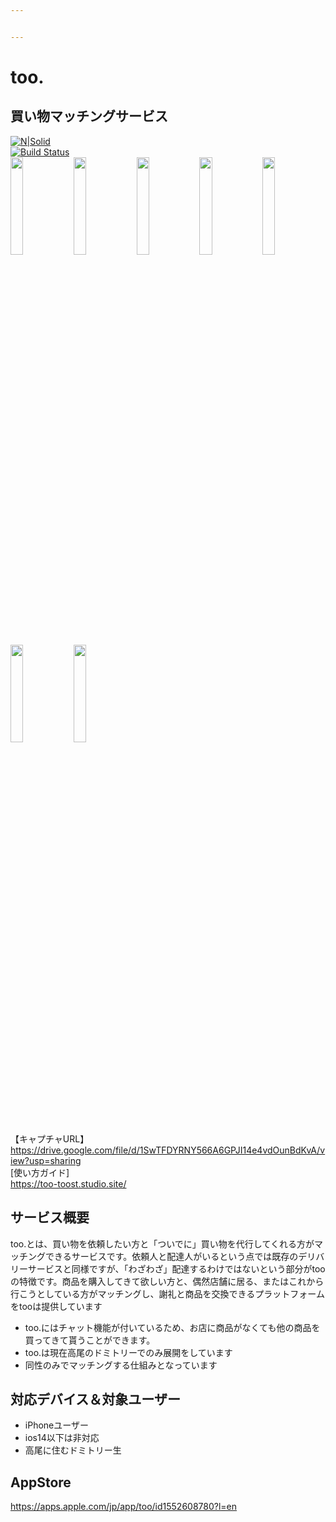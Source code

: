 ```yaml
---


---
```


<h1 id="too.">too.</h1>
<h2 id="買い物マッチングサービス">買い物マッチングサービス</h2>
<p><a href="https://nodesource.com/products/nsolid"><img src="https://cldup.com/dTxpPi9lDf.thumb.png" alt="N|Solid"></a><br>
<a href="https://travis-ci.org/joemccann/dillinger"><img src="https://travis-ci.org/joemccann/dillinger.svg?branch=master" alt="Build Status"></a><br>
<img src="https://lh3.googleusercontent.com/GC0lmJefmHTo6QLTi7-SiHSvuwJICptcKN4pvwBxrn093Z31egOfxyyCZoVjcOMR30JSzSKgO1SNwtyxBj_dwASarFdpc8cBFrsMPmEdl2ZQpLzTvbjZcSHsyeMd2Bv_BRdrpSSvEh65vvXSjU8AIy3Erymp49gSJFFRgqJ8b9bGRpxad_OsoLZjQttAe43MhE2T-NI0-XZ3mamvOSD4WiK_ELDAb6SwheMVdukziRyFYGPP7lS_Rs8ycjCttrzpnTVP00K6mX6GD2hpt4pBvU-66XyRVqnfig327ny-23wOtkXlOk7MtbS_d86dNsg8qhNABo5ediAcLTJLZccBk9ixbC97lrNat0xz02r2GWSrlgswhknxIm6xeWdIUJq0gBSgIoroojapefxpIT5VyQlO59_6dmnykxgLACA9RGXRdLh4MvkqEqrEHIPNoyIs8mLcb0YHC1AycIlpa-oMwNrLs-yCYp_TBFGa-UnXnt6zKQZV5UTwyL8LOZamgW1NKPdXgh3KNNe5_MLt2R4PYS2-1SCqX_7vcY8qt9qz55kuXeHgzx737-pPqdu61XGP_gPMdHgF4LZnwnpE50iJMH_hz9WvJUvLnB1fiKf2lCqtTlWZiPTIQlpJ6pTVwa2FFGjFlzg3lJsC9dTt9OEmrMhepPs6MB7UYGTEDqRoPVt5FantY-a1lSBtQ2i6VJJqZJ-yMdXePiYv8cjcboDeqg=w472-h1000-no?authuser=0" width="20%"><img src="https://lh3.googleusercontent.com/4ml_9N51GV9fTGbaY6EKzY4tjt-3HU8tSmkj5LGJ33NAewIHsPGo0y1OYQsgo4R25_0w4KpGjEsIVf7xx3kxSOJouimuvmi5TpyVGnB930Te6PoNeXcIdYiePD0WMHJawwKkPHicu3j8oOFG3eH07-NUlrlZ5Y-tAraY0PAyALDpykIQxDXSMye0_Cp6jZOr34n6aG1TcCAoZ09AAOCAJiJ_NIuWNKaEK3Slad-xB1E1BAJwrgCtgtB5on9R49DtWV-mWVqVMnNktVuBfmgVb_-J5Vldf-macZNfUB_dWKB0ZEyJNX3-25bQ9V0Cb0P34Fh0wt1hD5EO7un-7Zbmc2QC_CMnKhIHhlhAd53LonUiiesPAqgf9ox7xU98ruqHxBGeO7dnDJ9UmK1AYZeW4FuvGAT_mza0m9Se_D8o-oYt8MvKWPfPt4wkc_CBjMWb3fxU3RMhf9hyErO_Ge4OeHcnd_MRln686Pu6p2rDqti5IUmC4IJ0Zsg_Oal2v4xWlVIGLQBvPVYwkeJs0dY_hcZ2mUifn71z-MlO6Sc9ivQgQdIMA82Fn6uubVEyEDM76cQvaK5WWgCIN14m-NzRqE7EezzM94thOP1SnkM6C-RTF6efYvFaiDJCZh64lkLC128V3fnMJSeRik-SWlQR4_j6cBvJlytA3sMcGbLqdcWI7p6COGH415ftpxcu9j5zSDEJLLK7ENHUhfW-d_1wKw=w638-h1360-no?authuser=0" width="20%"><img src="https://lh3.googleusercontent.com/aMuKVYjZxLEmBx5dNOS8K26uvfm0vByPr7Px4Lbl_L_3FqTFqhbLOFfsTfp_1llNx5euojgaUC23dloSPsLxtpquU_iLt9jFeOFXChqaTJlgKA7ccV_IqR0QqJV-xLTJ5eQFMjXD_CfVRuhfg8aepebOXMHZORCINo5KDkOg-1-CCZdQmeIGZ6zVcCgoC1mezZfbIlTtNOmDYLPZe8PqrhYZ0KNSMwYgjtBAzWorT96JbGmew80Z7m_ooV0b_mCKckG-FyffTuu4AXO5LNApCXKoRHQW0-j38WDnXo0iaqKbPDiJGDZCNxlN3GooC2c3vQZbwttUYhGtx8J0QzNteZht17UQ8iD1Vj8bFB-Hxscjhwp5NTEp6NYjL-eaZCA3IsCP7VgAmrRKTnySPunufFq_tphOx1n65xb1E9u-zJ72u6oCFMAFg6eEjEUYk2a0-sigakJMyhbqDuo1vJWJ-wDl6NqOG5_scnkxu1yZOT5WNiLxymwZQUt_2GvQPVvLFbF-73sOc2KVq7iv29z3CpvX91FtAJ-kqmWBRWDVGJgQixawZ1ok_If1V3ZrH5K_n7pSkZlrmhhQVz6Owh0__6hDpcaeprM3j7GURqFZZlaTw73QHdWF9bPKQNeMz1YITkUQ3QmtbOY4vbQ1VMfmcIQl4hgIu0ICL9SoOYjlhYLHSRdo_g6FCAdhO258JxxWnPoUxpPr6WPZxSYvXk1sqQ=w638-h1356-no?authuser=0" width="20%"><img src="https://lh3.googleusercontent.com/TnVDw4vrjb9GuLuaQOPJv0iv-P5vItCGDgRO3HGcVWm2G8_z6I_EV5iEpzKxW5tYnQFOfVU7JoxelTOADaUnVkcB6w6XGnzDWW7dDO1tuz0416i8Pd8lizDG-0vJKVRP2_xY5vzyUINrYrKUNzVMBvyOq85eNkgEbPS5aux4E4Wmh_05bQzo7f2qFBDETjAUgjUBNOPfWjO2DItQG7iiZxoo3oHrhFsA68GL6qOPIBsP1H1rpVXxbuE1mivZ7dMChXhaX6d_gxcULCRqJkNwk8NlXK11LNX-FRd8nV2UH8KMQk9KLQE7HiGIDQ8br_iobbevaMyl5KoeVlnQbDdpquYwpMv4m4jxSAG_PM2bx_thK-zI2uQD_QJNr03f6hDYEz9BPImRCsZ8Aq9zcGswOQWuzqnReKd1QlHQc6JwgZFil0eCVsUkXB5m5mhj2sWXhE0BqulDN4qHNpnA1AzSIhQ7BcQLWSgWPc0Koap84t11lh5hheHI2cih26LG5kfqZXTeEgduKvNUE6qK6Q_USfWZI0eWMpbGnRrx2MtPbNUDZxuLf07izqSXEbgWjFMCX5LCGEUROgwioo31HDF2az3VfCMmdtl27tHYux-vRmM0h8E-HFdW_ojt3wr5NYFTTeH_cgGFQLzPWFnnXxpGn2yMiDgGxCbwV3F3w1iCeVJMIozSzg5dlGSSC7uXCCrf_IwpkcTmf2A80QQikcUzDw=w652-h1356-no?authuser=0" width="20%"><img src="https://lh3.googleusercontent.com/miKxWUyQCo5utTpn_gAbAdNbhcxYQwE77bBJYVm47Po8n5ZpNX8hwhtRfI1Sd-U4OuGacsYMgaJg8kLhLrrcfFVsy6b_WZHPlFYURubiE2EuRS7KkRY_OFstjSIRsz9ka9Dj2mphl7Xd_Wf-gOaIaBUQDVTItB9DW65ZXxFRcc9ATW6GE3GMo-IyJxEuAWhTCs-2BdeonP2oC8jPRjh9yy1i2G1yFNScEbmVrfyibIEZzx7FXzRhjE5c-YTpWjFZA1i_5-Au33v15RTIO0c2dvZyeV1Askn2ALzd5ADGEd0KMFD53LSYn-deJsLpudSlQ337iFnDL24EBwypKFxLGrSxQ8uUDyRep4TFCxT4HR5j8M9GANB836zc_oF5EmDYaHXwOWAcnGUijwpxZtXOofu2GkVDQ8i4j6l9Wio6SIMyc0OnhzjmDKktJRyxPHEHiMyb3J7LqmX4pWT7oRuewM3l4zadPOxUexmJ99_grT9iQGfn8FnZJDMrqdVHq6AYtGOgZ8Np8sOw54wQ2F7yWg_NjZCZd8cDwSPIrWlCb5PbczjdrpAqk12vmt92UDAr7RssZiZq8U25vQYITm4ZprmdBfcaJSPyTvPY8ji6w2PIcKg4COXl104wAMFtKHxpghSbcKgEDHR1i-l7yqUzCpAXRRXDWnE6sENQDjBCRbhr2pNfCCjXo6V580DxZwREpkVvvngVxzxaGfEUWGjPpw=w644-h1360-no?authuser=0" width="20%"><img src="https://lh3.googleusercontent.com/D99r0KoTCBFH-8N-UCCXa75UDND_PoJjIeD6tS5WpzW2kNESzcCvYiKPIiJJ9hK6IoSXY7ibDVbGzJGDgsg89hDdmudUhk7FOU1PDII9kxRWSFJGPV0rXRn_v-qFUOHsNhwaRt4FFzjxXPrU5jE6qoDC45mwtvddGariJImLu5YKVDRfL8FeDLTXfbTpm-XRynSqpn_nXJrA1CyCIMtBRueuQpO02n81h4naYxApl9OXJiwZUuUyl1k4KCDsPZ5hP9B7vbrnOGp0HRex7HLIVZuE4Nkkx96_xQZCedS1oX8XL9hx61bT41OgH_E2uHPOsS54fXZyyRFItBR2CqYOGRMdI6Hbdz8V7VMg6D_7Bcm09SrkjiRpMZk4BAK4cnlOWBRZ75k6yJep_DC5eWOgaLiLohIs2s3Pa-gOpaXgWYnlV5-1JjgQpHo-dLtCotWAi6wYLKIOL63F60NEqQwG8B0sQKnfevhsRGHldLMif1QfPTEceUo0CiSXGG9rYqKtLxkt8T3idd_Wv7Fe-JbiJEoA3Bne6lZCMHF48KqNbgefkTsGrzpmpW25p4H1L7sJNjQK6k_y09DAGu6RtbKpS6S4JJBVTPEN-fgF7bqm_NsTVUofVz-HOAA1hVHICK8CFGXwloD1htbMVdZpS5I4mA7Xj2THJUh3l3equhZ49SG-ibMB3VEfogfvM1SAO8pIeH60q_dc72yT4ha9VDBh_A=w648-h1360-no?authuser=0" width="20%"><img src="https://lh3.googleusercontent.com/y1nex9-V-OjON_taTc4NIW7fUZt58vgc5W2J3YWEK90pDw7u9Pbub4sLKuVhz5lKbuJyw8p9y57sDYtHq9sHa-RYP9C_JwUW3acXGjbVHE-CmuTxPkfByhFSwT87eqWtDUWc6GNBWVW04awbaKLHuWifmLtkXixcbPNs09BGOqyyDilalF4-ZB1YXXgXLnAgK99T2ub9ELR4UIvr5ys1vxbamdlLiSC644IInamjRgRWTddplGCaeab4mLVIbKpSIST89vACNb4ZvrvNZ8xX2Cm981iJf4FbEl7hDezmG2W_WRQbNnj2FXgH-3N4VKEa_fPNlamSwR4bFXeu0gskw2WOYFyk4ZR8hhLxcP-ihgLFYiU7eX0I7ZAOmrkhqgAOJbzAtNUBmvcYOeI0D60Jft-ghFtQB76INqZ5FuTefsTAvduxSglATk9F9g4614psmxMxfGob6KX-P-VMMP74YZr_-ssCW3Ax7JHPMf35gLBgZHIiC5ka4hnZiONUy4SO4J_729f_P4okwDBeqq0DLxbBFP50PVtH2ohLrzWWgq2b1x_6SVFzV21hxRHke_gsW1eSx8w2bVCU73JQ7JOGJuhmK87o2Cc49IY6gCRm7-xqY8T5WJSvrGK8HsxBO1Pwof26-2eBke90sqW9kjQmweMD721d5ih_NWcciFqXg2PMyBBmtTF1FfCeqy-tAqQUxpBs4JFWXywhk_A2Gzho6g=w1580-h1578-no?authuser=0" width="20%"><br>
【キャプチャURL】<a href="https://drive.google.com/file/d/1SwTFDYRNY566A6GPJI14e4vdOunBdKvA/view?usp=sharing">https://drive.google.com/file/d/1SwTFDYRNY566A6GPJI14e4vdOunBdKvA/view?usp=sharing</a><br>
[使い方ガイド]<br>
<a href="https://too-toost.studio.site/">https://too-toost.studio.site/</a></p>
<h2 id="サービス概要">サービス概要</h2>
<p>too.とは、買い物を依頼したい方と「ついでに」買い物を代行してくれる方がマッチングできるサービスです。依頼人と配達人がいるという点では既存のデリバリーサービスと同様ですが、「わざわざ」配達するわけではないという部分がtooの特徴です。商品を購入してきて欲しい方と、偶然店舗に居る、またはこれから行こうとしている方がマッチングし、謝礼と商品を交換できるプラットフォームをtooは提供しています</p>
<ul>
<li>too.にはチャット機能が付いているため、お店に商品がなくても他の商品を買ってきて貰うことができます。</li>
<li>too.は現在高尾のドミトリーでのみ展開をしています</li>
<li>同性のみでマッチングする仕組みとなっています</li>
</ul>
<h2 id="対応デバイス＆対象ユーザー">対応デバイス＆対象ユーザー</h2>
<ul>
<li>iPhoneユーザー</li>
<li>ios14以下は非対応</li>
<li>高尾に住むドミトリー生</li>
</ul>
<h2 id="appstore">AppStore</h2>
<p><a href="https://apps.apple.com/jp/app/too/id1552608780?l=en">https://apps.apple.com/jp/app/too/id1552608780?l=en</a></p>

